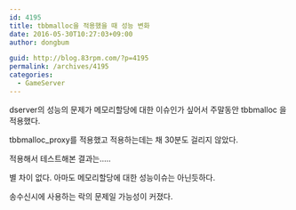 ```yaml
---
id: 4195
title: tbbmalloc을 적용했을 때 성능 변화
date: 2016-05-30T10:27:03+09:00
author: dongbum

guid: http://blog.83rpm.com/?p=4195
permalink: /archives/4195
categories:
  - GameServer
---
```

dserver의 성능의 문제가 메모리할당에 대한 이슈인가 싶어서 주말동안 tbbmalloc 을 적용했다.

tbbmalloc_proxy를 적용했고 적용하는데는 채 30분도 걸리지 않았다.

적용해서 테스트해본 결과는.....

별 차이 없다. 아마도 메모리할당에 대한 성능이슈는 아닌듯하다.

송수신시에 사용하는 락의 문제일 가능성이 커졌다.
